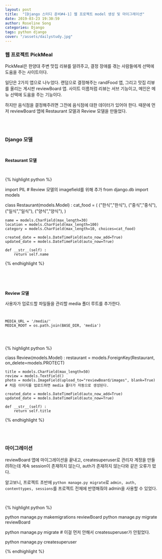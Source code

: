 ```yaml
---
layout: post
title:  "[Django 스터디 준비#4-1] 웹 프로젝트 model 생성 및 마이그레이션"
date: 2019-03-23 19:30:59
author: Roseline Song
categories: Django
tags: python django
cover: "/assets/dailystudy.jpg"
---
```


### 웹 프로젝트 PickMeal

PickMeal은 한양대 주변 맛집 리뷰를 알려주고, 결정 장애를 겪는 사람들에게 선택에 도움을 주는 사이트이다.  

일단은 2가지 앱으로 나누었다. 랜덤으로 결정해주는 randFood 앱, 그리고 맛집 리뷰를 올리는 게시판 reviewBoard 앱. 사이트 이름처럼 리뷰는 서브 기능이고, 메인은 메뉴 선택에 도움을 주는 기능이다.

하지만 음식점을 결정해주려면 그전에 음식점에 대한 데이터가 있어야 한다. 때문에 먼저 reviewBoard 앱에 Restaurant 모델과 Review 모델을 만들었다. 


<br>
<br>

### Django 모델 

<br>

**Restaurant 모델**

<br>

{% highlight python %}

import PIL # Review 모델의 imagefield를 위해 추가 
from django.db import models

class Restaurant(models.Model) :
    cat_food = (
        ("한식","한식"),
        ("중식","중식"),
        ("일식","일식"),
        ("양식","양식"),
    )

    name = models.CharField(max_length=30)
    location = models.CharField(max_length=100)
    category = models.CharField(max_length=10, choices=cat_food) 

    created_date = models.DateTimeField(auto_now_add=True)
    updated_date = models.DateTimeField(auto_now=True)

    def __str__(self) :
        return self.name 

{% endhighlight %}

<br>


<br>
<br>

**Review 모델**

사용자가 업로드할 파일들을 관리할 media 폴더 루트를 추가한다. 

<pre><code>

MEDIA_URL = '/media/'
MEDIA_ROOT = os.path.join(BASE_DIR, 'media')

</code></pre>

<br>

{% highlight python %}

class Review(models.Model) :
    restaurant = models.ForeignKey(Restaurant, on_delete=models.PROTECT)

    title = models.CharField(max_length=50)
    review = models.TextField()
    photo = models.ImageField(upload_to="reviewBoard/images", blank=True) # 처음 이미지를 업로드하면 media 폴더가 자동으로 생성된다.

    created_date = models.DateTimeField(auto_now_add=True)
    updated_date = models.DateTimeField(auto_now=True)

    def __str__(self) :
        return self.title

{% endhighlight %}

<br>
<br>

### 마이그레이션

reviewBoard 앱에 마이그레이션을 끝내고, createsuperuser로 관리자 계정을 만들려하는데 계속 session이 존재하지 않는다, auth가 존재하지 않는다와 같은 오류가 떴다. 

알고보니, 프로젝트 초반에 `python manage.py migrate`로 `admin, auth, contenttypes, sessions`를 프로젝트 전체에 반영해줘야 admin을 사용할 수 있었다.

<br>

{% highlight python %}

python manage.py makemigrations reviewBoard
python manage.py migrate reviewBoard

python manage.py migrate # 이걸 먼저 안해서 createsuperuser가 안됬었다.

python manage.py createsuperuser

{% endhighlight %}

<br>
<br>



